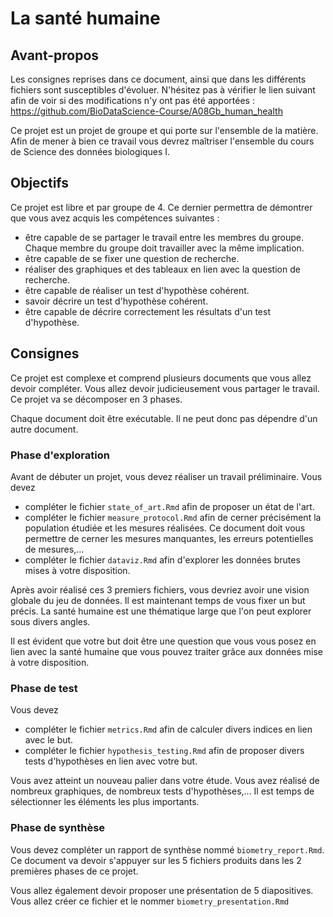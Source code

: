 # La santé humaine

## Avant-propos

Les consignes reprises dans ce document, ainsi que dans les différents fichiers sont susceptibles d'évoluer. N'hésitez pas à vérifier le lien suivant afin de voir si des modifications n'y ont pas été apportées : <https://github.com/BioDataScience-Course/A08Gb_human_health>

Ce projet est un projet de groupe et qui porte sur l'ensemble de la matière. Afin de mener à bien ce travail vous devrez maîtriser l'ensemble du cours de Science des données biologiques I.

## Objectifs

Ce projet est libre et par groupe de 4. Ce dernier permettra de démontrer que vous avez acquis les compétences suivantes :

- être capable de se partager le travail entre les membres du groupe. Chaque membre du groupe doit travailler avec la même implication.
- être capable de se fixer une question de recherche.
- réaliser des graphiques et des tableaux en lien avec la question de recherche.
- être capable de réaliser un test d'hypothèse cohérent.
- savoir décrire un test d'hypothèse cohérent.
- être capable de décrire correctement les résultats d'un test d'hypothèse.

## Consignes

Ce projet est complexe et comprend plusieurs documents que vous allez devoir compléter. Vous allez devoir judicieusement vous partager le travail. Ce projet va se décomposer en 3 phases.

Chaque document doit être exécutable. Il ne peut donc pas dépendre d'un autre document.

### Phase d'exploration

Avant de débuter un projet, vous devez réaliser un travail préliminaire. Vous devez

- compléter le fichier `state_of_art.Rmd` afin de proposer un état de l'art.
- compléter le fichier `measure_protocol.Rmd` afin de cerner précisément la population étudiée et les mesures réalisées. Ce document doit vous permettre de cerner les mesures manquantes, les erreurs potentielles de mesures,...
- compléter le fichier `dataviz.Rmd` afin d'explorer les données brutes mises à votre disposition.

Après avoir réalisé ces 3 premiers fichiers, vous devriez avoir une vision globale du jeu de données. Il est maintenant temps de vous fixer un but précis. La santé humaine est une thématique large que l'on peut explorer sous divers angles. 

Il est évident que votre but doit être une question que vous vous posez en lien avec la santé humaine que vous pouvez traiter grâce aux données mise à votre disposition.

### Phase de test

Vous devez

- compléter le fichier `metrics.Rmd` afin de calculer divers indices en lien avec le but.
- compléter le fichier `hypothesis_testing.Rmd` afin de proposer divers tests d'hypothèses en lien avec votre but.

Vous avez atteint un nouveau palier dans votre étude. Vous avez réalisé de nombreux graphiques, de nombreux tests d'hypothèses,... Il est temps de sélectionner les éléments les plus importants.

### Phase de synthèse

Vous devez compléter un rapport de synthèse nommé `biometry_report.Rmd`. Ce document va devoir s'appuyer  sur les 5 fichiers produits dans les 2 premières phases de ce projet.

Vous allez également devoir proposer une présentation de 5 diapositives. Vous allez créer ce fichier et le nommer `biometry_presentation.Rmd`



